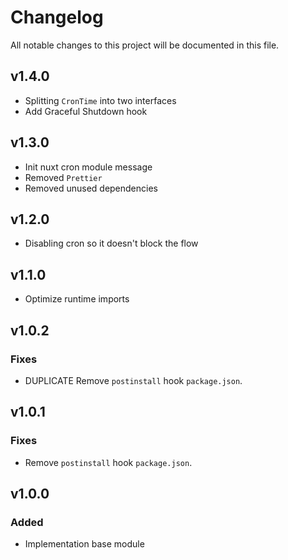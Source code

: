 # Changelog

All notable changes to this project will be documented in this file.

## v1.4.0

- Splitting `CronTime` into two interfaces
- Add Graceful Shutdown hook

## v1.3.0

- Init nuxt cron module message
- Removed `Prettier`
- Removed unused dependencies

## v1.2.0

- Disabling cron so it doesn't block the flow

## v1.1.0

- Optimize runtime imports

## v1.0.2

### Fixes

- DUPLICATE Remove `postinstall` hook `package.json`.

## v1.0.1

### Fixes

- Remove `postinstall` hook `package.json`.

## v1.0.0

### Added

- Implementation base module
